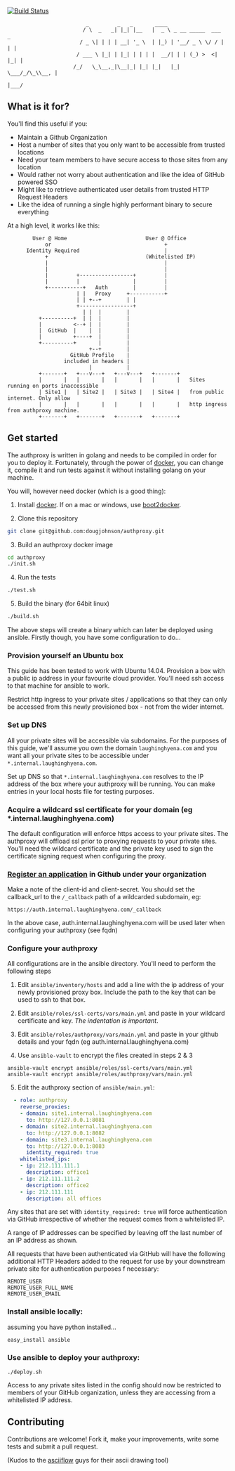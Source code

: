[![Build Status](https://api.shippable.com/projects/54b81bc85ab6cc135288bf48/badge?branchName=master)](https://app.shippable.com/projects/54b81bc85ab6cc135288bf48/builds/latest)

```
                         _         _   _       ____                      
                        / \  _   _| |_| |__   |  _ \ _ __ _____  ___   _ 
                       / _ \| | | | __| '_ \  | |_) | '__/ _ \ \/ / | | |
                      / ___ \ |_| | |_| | | | |  __/| | | (_) >  <| |_| |
                     /_/   \_\__,_|\__|_| |_| |_|   |_|  \___/_/\_\\__, |
                                                                   |___/ 
```
## What is it for?
You'll find this useful if you:
* Maintain a Github Organization
* Host a number of sites that you only want to be accessible from trusted locations
* Need your team members to have secure access to those sites from any location
* Would rather not worry about authentication and like the idea of GitHub powered SSO
* Might like to retrieve authenticated user details from trusted HTTP Request Headers
* Like the idea of running a single highly performant binary to secure everything

At a high level, it works like this:

```
        User @ Home                         User @ Office   
            or                                    +         
      Identity Required                           |         
            +                               (Whitelisted IP)
            |                                     |         
            |                                     |         
            |         +-----------------+         |         
            |         |                 |         |         
            +-----------+   Auth        |         |         
                      | |   Proxy     +-----------+         
                      | | +--+        | |                   
                      +-----------------+                   
                        | |  |        |                     
          +----------+  | |  |        |                     
          |          <--+ |  |        |                     
          |  GitHub  |    |  |        |                     
          |          +----+  |        |                     
          +----------+       |        |                     
                          +--+        |                     
                    GitHub Profile    |                     
                  included in headers |                     
                          |           |                     
          +-------+   +---v---+   +---v---+   +-------+     
          |       |   |       |   |       |   |       |   Sites running on ports inaccessible 
          | Site1 |   | Site2 |   | Site3 |   | Site4 |   from public internet. Only allow
          |       |   |       |   |       |   |       |   http ingress from authproxy machine.
          +-------+   +-------+   +-------+   +-------+     
```

## Get started

The authproxy is written in golang and needs to be compiled in order for you to deploy it.
Fortunately, through the power of [docker](http://docker.io), you can change it, compile it and run tests against it without installing golang on your machine.

You will, however need docker (which is a good thing):

1. Install [docker](http://docker.io). If on a mac or windows, use [boot2docker](http://boot2docker.io/).

2. Clone this repository
```bash
git clone git@github.com:dougjohnson/authproxy.git
```

3. Build an authproxy docker image
```bash
cd authproxy
./init.sh
```

4. Run the tests
```bash
./test.sh
```

5. Build the binary (for 64bit linux)
```bash
./build.sh
```

The above steps will create a binary which can later be deployed using ansible. Firstly though, you have some configuration to do...

### Provision yourself an Ubuntu box

This guide has been tested to work with Ubuntu 14.04. Provision a box with a public ip address in your favourite cloud provider. You'll need ssh access to that machine for ansible to work.

Restrict http ingress to your private sites / applications so that they can only be accessed from this newly provisioned box - not from the wider internet.

### Set up DNS
All your private sites will be accessible via subdomains.
For the purposes of this guide, we'll assume you own the domain `laughinghyena.com` and you want all your private sites to be accessible under `*.internal.laughinghyena.com`. 

Set up DNS so that `*.internal.laughinghyena.com` resolves to the IP address of the box where your authproxy will be running.
You can make entries in your local hosts file for testing purposes.

### Acquire a wildcard ssl certificate for your domain (eg *.internal.laughinghyena.com)
The default configuration will enforce https access to your private sites. The authproxy will offload ssl prior to proxying requests to your private sites. You'll need the wildcard certificate and the private key used to sign the certificate signing request when configuring the proxy.

### [Register an application](https://github.com/settings/profile) in Github under your organization
Make a note of the client-id and client-secret. You should set the callback_url to the ```/_callback``` path of a wildcarded subdomain, eg:

```
https://auth.internal.laughinghyena.com/_callback
```

In the above case, auth.internal.laughinghyena.com will be used later when configuring your authproxy (see fqdn)

### Configure your authproxy
All configurations are in the ansible directory. You'll need to perform the following steps

1. Edit ```ansible/inventory/hosts``` and add a line with the ip address of your newly provisioned proxy box. Include the path to the key that can be used to ssh to that box.

2. Edit ```ansible/roles/ssl-certs/vars/main.yml``` and paste in your wildcard certificate and key. *The indentation is important*.

3. Edit ```ansible/roles/authproxy/vars/main.yml```  and paste in your github details and your fqdn (eg auth.internal.laughinghyena.com)

4. Use ```ansible-vault``` to encrypt the files created in steps 2 & 3

```
ansible-vault encrypt ansible/roles/ssl-certs/vars/main.yml
ansible-vault encrypt ansible/roles/authproxy/vars/main.yml
```

5. Edit the authproxy section of ```ansible/main.yml```:

```yml
  - role: authproxy
    reverse_proxies:
    - domain: site1.internal.laughinghyena.com
      to: http://127.0.0.1:8081
    - domain: site2.internal.laughinghyena.com
      to: http://127.0.0.1:8082
    - domain: site3.internal.laughinghyena.com
      to: http://127.0.0.1:8083
      identity_required: true
    whitelisted_ips:
    - ip: 212.111.111.1
      description: office1
    - ip: 212.111.111.2
      description: office2
    - ip: 212.111.111
      description: all offices
```

Any sites that are set with ```identity_required: true``` will force authentication via GitHub irrespective of whether the request comes from a whitelisted IP.

A range of IP addresses can be specified by leaving off the last number of an IP address as shown.

All requests that have been authenticated via GitHub will have the following additional HTTP Headers added to the request for use by your downstream private site for authentication purposes  f necessary:

```
REMOTE_USER
REMOTE_USER_FULL_NAME
REMOTE_USER_EMAIL
```

### Install ansible locally:
assuming you have python installed...
```
easy_install ansible
```

### Use ansible to deploy your authproxy:

```
./deploy.sh
```

Access to any private sites listed in the config should now be restricted to members of your GitHub organization, unless they are accessing from a whitelisted IP address.

## Contributing
Contributions are welcome! Fork it, make your improvements, write some tests and submit a pull request.

(Kudos to the [asciiflow](http://asciiflow.com) guys for their ascii drawing tool)
